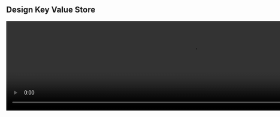 

## Design Key Value Store 

<video width="1000" height="240" controls>
  <source src="http://ankit-portfolio.s3-ap-southeast-1.amazonaws.com/system-design/interviews/009-design-key-value-store.mp4" type="video/mp4">
</video>
